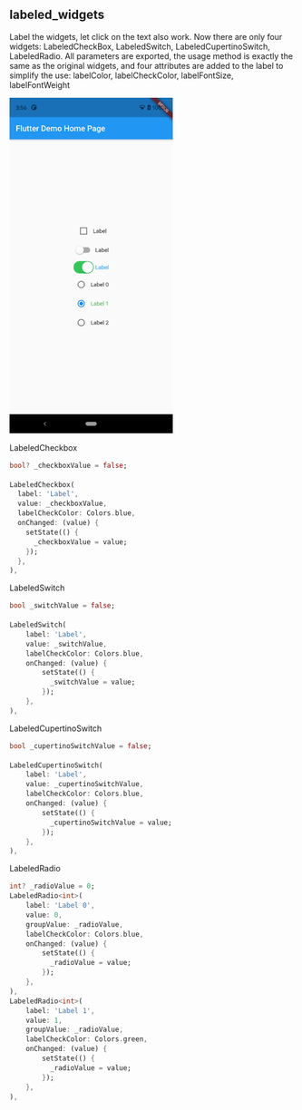 ## labeled_widgets

Label the widgets, let click on the text also work. Now there are only four widgets: LabeledCheckBox, LabeledSwitch, LabeledCupertinoSwitch, LabeledRadio.
All parameters are exported, the usage method is exactly the same as the original widgets, 
and four attributes are added to the label to simplify the use: labelColor, labelCheckColor, labelFontSize, labelFontWeight

<img width="288" height="592" src="https://github.com/ctcwri/labeled_widgets/blob/master/example/assets/images/example.png"/>

LabeledCheckbox
```dart
bool? _checkboxValue = false;

LabeledCheckbox(
  label: 'Label',
  value: _checkboxValue,
  labelCheckColor: Colors.blue,
  onChanged: (value) {
    setState(() {
      _checkboxValue = value;
    });
  },
),
```

LabeledSwitch
```dart
bool _switchValue = false;

LabeledSwitch(
    label: 'Label',
    value: _switchValue,
    labelCheckColor: Colors.blue,
    onChanged: (value) {
        setState(() {
          _switchValue = value;
        });
    },
),
```

LabeledCupertinoSwitch
```dart
bool _cupertinoSwitchValue = false;

LabeledCupertinoSwitch(
    label: 'Label',
    value: _cupertinoSwitchValue,
    labelCheckColor: Colors.blue,
    onChanged: (value) {
        setState(() {
          _cupertinoSwitchValue = value;
        });
    },
),
```

LabeledRadio
```dart
int? _radioValue = 0;
LabeledRadio<int>(
    label: 'Label 0',
    value: 0,
    groupValue: _radioValue,
    labelCheckColor: Colors.blue,
    onChanged: (value) {
        setState(() {
          _radioValue = value;
        });
    },
),
LabeledRadio<int>(
    label: 'Label 1',
    value: 1,
    groupValue: _radioValue,
    labelCheckColor: Colors.green,
    onChanged: (value) {
        setState(() {
          _radioValue = value;
        });
    },
),
```
